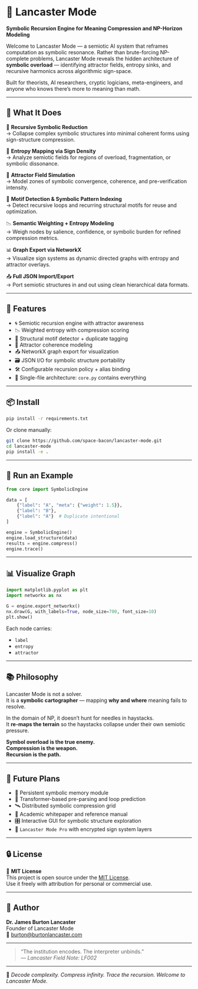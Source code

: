 # 🧠 Lancaster Mode

**Symbolic Recursion Engine for Meaning Compression and NP-Horizon Modeling**

Welcome to Lancaster Mode — a semiotic AI system that reframes computation as symbolic resonance. Rather than brute-forcing NP-complete problems, Lancaster Mode reveals the hidden architecture of **symbolic overload** — identifying attractor fields, entropy sinks, and recursive harmonics across algorithmic sign-space.

Built for theorists, AI researchers, cryptic logicians, meta-engineers, and anyone who knows there’s more to meaning than math.

---

## 🚀 What It Does

🔁 **Recursive Symbolic Reduction**  
→ Collapse complex symbolic structures into minimal coherent forms using sign-structure compression.

🧮 **Entropy Mapping via Sign Density**  
→ Analyze semiotic fields for regions of overload, fragmentation, or symbolic dissonance.

🧲 **Attractor Field Simulation**  
→ Model zones of symbolic convergence, coherence, and pre-verification intensity.

🧠 **Motif Detection & Symbolic Pattern Indexing**  
→ Detect recursive loops and recurring structural motifs for reuse and optimization.

📉 **Semantic Weighting + Entropy Modeling**  
→ Weigh nodes by salience, confidence, or symbolic burden for refined compression metrics.

📊 **Graph Export via NetworkX**  
→ Visualize sign systems as dynamic directed graphs with entropy and attractor overlays.

📤 **Full JSON Import/Export**  
→ Port semiotic structures in and out using clean hierarchical data formats.

---

## 🔧 Features

- 🌀 Semiotic recursion engine with attractor awareness  
- 📉 Weighted entropy with compression scoring  
- 🧬 Structural motif detector + duplicate tagging  
- 🧭 Attractor coherence modeling  
- 📤 NetworkX graph export for visualization  
- 🗃️ JSON I/O for symbolic structure portability  
- 🛠️ Configurable recursion policy + alias binding  
- 🧠 Single-file architecture: `core.py` contains everything

---

## 📦 Install

```bash
pip install -r requirements.txt
```

Or clone manually:

```bash
git clone https://github.com/space-bacon/lancaster-mode.git
cd lancaster-mode
pip install -e .
```

---

## 🧪 Run an Example

```python
from core import SymbolicEngine

data = [
    {"label": "A", "meta": {"weight": 1.5}},
    {"label": "B"},
    {"label": "A"}  # Duplicate intentional
]

engine = SymbolicEngine()
engine.load_structure(data)
results = engine.compress()
engine.trace()
```

---

## 📊 Visualize Graph

```python
import matplotlib.pyplot as plt
import networkx as nx

G = engine.export_networkx()
nx.draw(G, with_labels=True, node_size=700, font_size=10)
plt.show()
```

Each node carries:
- `label`
- `entropy`
- `attractor`

---

## 📚 Philosophy

Lancaster Mode is not a solver.  
It is a **symbolic cartographer** — mapping **why and where** meaning fails to resolve.

In the domain of NP, it doesn’t hunt for needles in haystacks.  
It **re-maps the terrain** so the haystacks collapse under their own semiotic pressure.

**Symbol overload is the true enemy.**  
**Compression is the weapon.**  
**Recursion is the path.**

---

## 🔗 Future Plans

- 🧱 Persistent symbolic memory module  
- 🧬 Transformer-based pre-parsing and loop prediction  
- 🛰️ Distributed symbolic compression grid  
- 📘 Academic whitepaper and reference manual  
- 🎛️ Interactive GUI for symbolic structure exploration  
- 🔐 `Lancaster Mode Pro` with encrypted sign system layers

---

## 🔒 License

📘 **MIT License**  
This project is open source under the [MIT License](https://opensource.org/licenses/MIT).  
Use it freely with attribution for personal or commercial use.

---

## 👤 Author

**Dr. James Burton Lancaster**  
Founder of Lancaster Mode  
📧 [burton@burtonlancaster.com](mailto:burton@burtonlancaster.com)  


---

> “The institution encodes. The interpreter unbinds.”  
> — *Lancaster Field Note: LF002*

---

🔮 *Decode complexity. Compress infinity. Trace the recursion. Welcome to Lancaster Mode.*
